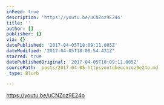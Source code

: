 ```yaml
---
inFeed: true
description: 'https://youtu.be/uCNZoz9E24o'
title: ''
author: []
publisher: {}
via: {}
datePublished: '2017-04-05T18:09:11.005Z'
dateModified: '2017-04-05T18:08:54.431Z'
starred: true
datePublishedOriginal: '2017-04-05T18:09:11.005Z'
sourcePath: _posts/2017-04-05-httpsyoutubeucnzoz9e24o.md
_type: Blurb

---
```

https://youtu.be/uCNZoz9E24o